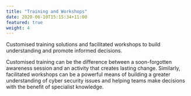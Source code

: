 ```yaml
---
title: "Training and Workshops"
date: 2020-06-10T15:15:34+11:00
featured: true
weight: 4
---
```


Customised training solutions and facilitated workshops to build understanding and promote informed decisions.

Customised training can be the difference between a soon-forgotten awareness session and an activity that creates lasting change. Similarly, facilitated workshops can be a powerful means of building a greater understanding of cyber security issues and helping teams make decisions with the benefit of specialist knowledge.
